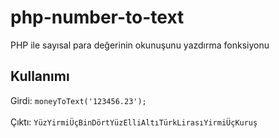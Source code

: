 # php-number-to-text
PHP ile sayısal para değerinin okunuşunu yazdırma fonksiyonu

## Kullanımı
Girdi:
`moneyToText('123456.23');` <br><br>
Çıktı: `YüzYirmiÜçBinDörtYüzElliAltıTürkLirasıYirmiÜçKuruş`
